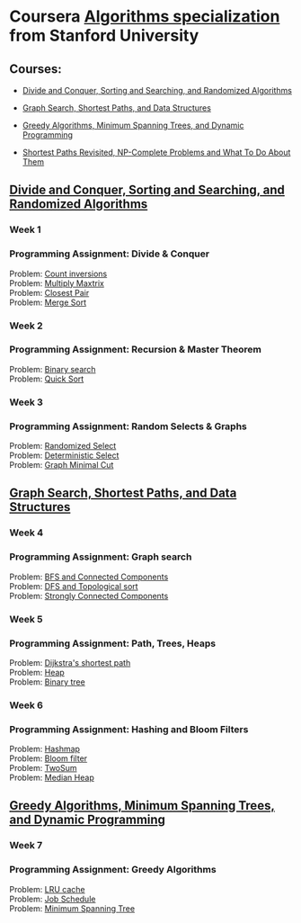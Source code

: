 # Coursera [Algorithms specialization](<https://www.coursera.org/specializations/algorithms>) from Stanford University

## Courses:

- [Divide and Conquer, Sorting and Searching, and Randomized Algorithms](https://www.coursera.org/learn/algorithms-divide-conquer)

- [Graph Search, Shortest Paths, and Data Structures](https://www.coursera.org/learn/algorithms-graphs-data-structures)

- [Greedy Algorithms, Minimum Spanning Trees, and Dynamic Programming](https://www.coursera.org/learn/algorithms-greedy)

- [Shortest Paths Revisited, NP-Complete Problems and What To Do About Them](https://www.coursera.org/learn/algorithms-npcomplete)



## [Divide and Conquer, Sorting and Searching, and Randomized Algorithms](https://www.coursera.org/learn/algorithms-divide-conquer)

### Week 1
### Programming Assignment: Divide & Conquer

Problem: [Count inversions](https://github.com/Sergei-Morozov/Coursera-Algorithms/blob/master/Divide%20and%20Conquer/week1/inversions.py)  </br>
Problem: [Multiply Maxtrix](https://github.com/Sergei-Morozov/Coursera-Algorithms/blob/master/Divide%20and%20Conquer/week1/matrix_multiply.py)  </br>
Problem: [Closest Pair](https://github.com/Sergei-Morozov/Coursera-Algorithms/blob/master/Divide%20and%20Conquer/week1/closest_pair.py)  </br>
Problem: [Merge Sort](https://github.com/Sergei-Morozov/Coursera-Algorithms/blob/master/Divide%20and%20Conquer/week1/merge_sort.py)  </br>

### Week 2
### Programming Assignment: Recursion & Master Theorem

Problem: [Binary search](https://github.com/Sergei-Morozov/Coursera-Algorithms/blob/master/Divide%20and%20Conquer/week2/binary_search.py)  </br>
Problem: [Quick Sort](https://github.com/Sergei-Morozov/Coursera-Algorithms/blob/master/Divide%20and%20Conquer/week2/quick_sort.py)  </br>

### Week 3
### Programming Assignment: Random Selects & Graphs

Problem: [Randomized Select](https://github.com/Sergei-Morozov/Coursera-Algorithms/blob/master/Divide%20and%20Conquer/week3/random_select.py)  </br>
Problem: [Deterministic Select](https://github.com/Sergei-Morozov/Coursera-Algorithms/blob/master/Divide%20and%20Conquer/week3/deterministic_select.py)  </br>
Problem: [Graph Minimal Cut](https://github.com/Sergei-Morozov/Coursera-Algorithms/blob/master/Divide%20and%20Conquer/week3/min_cut_graph.py)  </br>

## [Graph Search, Shortest Paths, and Data Structures](https://www.coursera.org/learn/algorithms-graphs-data-structures)

### Week 4
### Programming Assignment: Graph search

Problem: [BFS and Connected Components](https://github.com/Sergei-Morozov/Coursera-Algorithms/blob/master/Graphs%20and%20Data%20Structures/week4/bfs.py)  </br>
Problem: [DFS and Topological sort](https://github.com/Sergei-Morozov/Coursera-Algorithms/blob/master/Graphs%20and%20Data%20Structures/week4/dfs.py)  </br>
Problem: [Strongly Connected Components](https://github.com/Sergei-Morozov/Coursera-Algorithms/blob/master/Graphs%20and%20Data%20Structures/week4/scc.py)  </br>

### Week 5
### Programming Assignment: Path, Trees, Heaps
Problem: [Dijkstra's shortest path](https://github.com/Sergei-Morozov/Coursera-Algorithms/blob/master/Graphs%20and%20Data%20Structures/week5/dijkstra.py)  </br>
Problem: [Heap](https://github.com/Sergei-Morozov/Coursera-Algorithms/blob/master/Graphs%20and%20Data%20Structures/week5/heap.py)  </br>
Problem: [Binary tree](https://github.com/Sergei-Morozov/Coursera-Algorithms/blob/master/Graphs%20and%20Data%20Structures/week5/binary_tree.py)  </br>

### Week 6
### Programming Assignment: Hashing and Bloom Filters
Problem: [Hashmap](https://github.com/Sergei-Morozov/Coursera-Algorithms/blob/master/Graphs%20and%20Data%20Structures/week6/hash.py)  </br>
Problem: [Bloom filter](https://github.com/Sergei-Morozov/Coursera-Algorithms/blob/master/Graphs%20and%20Data%20Structures/week6/bloom.py)  </br>
Problem: [TwoSum](https://github.com/Sergei-Morozov/Coursera-Algorithms/blob/master/Graphs%20and%20Data%20Structures/week6/2sum.py)  </br>
Problem: [Median Heap](https://github.com/Sergei-Morozov/Coursera-Algorithms/blob/master/Graphs%20and%20Data%20Structures/week6/median.py)  </br>


## [Greedy Algorithms, Minimum Spanning Trees, and Dynamic Programming](https://www.coursera.org/learn/algorithms-greedy)

### Week 7
### Programming Assignment: Greedy Algorithms
Problem: [LRU cache]()  </br>
Problem: [Job Schedule]()  </br>
Problem: [Minimum Spanning Tree]()  </br>



